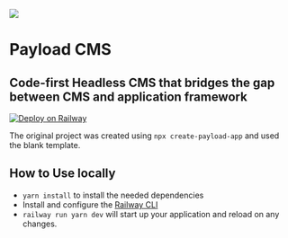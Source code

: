 ![](https://camo.githubusercontent.com/4b3ec65b23ca3888b43a57bc72a63066ed4051ca0c0d2eddd39ea8d440d51119/68747470733a2f2f636d732e7061796c6f6164636d732e636f6d2f6d656469612f7061796c6f61642d6769746875622d6865616465722e6a7067)

# Payload CMS

## Code-first Headless CMS that bridges the gap between CMS and application framework

[![Deploy on Railway](https://railway.app/button.svg)](https://railway.app/template/820m28?referralCode=ySCnWl)

The original project was created using `npx create-payload-app` and used the blank template.

## How to Use locally

- `yarn install` to install the needed dependencies
- Install and configure the [Railway CLI](https://docs.railway.app/develop/cli)
- `railway run yarn dev` will start up your application and reload on any changes.
